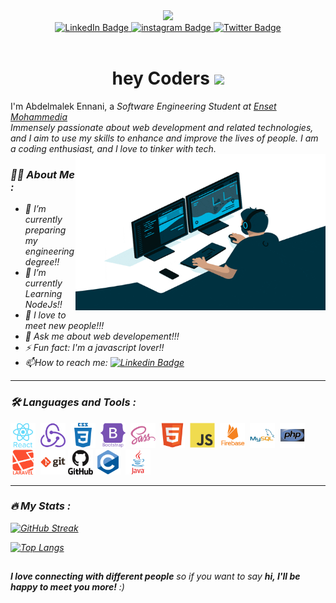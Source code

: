 <!-- ## Hi <𝚌𝚘𝚍𝚎𝚛𝚜/>! 👋 -->

<div id="header" align="center">
 <img src="https://media.giphy.com/media/OF0yOAufcWLfi/giphy.gif" width="450" />
  <div id="badges">
      <a href="https://www.linkedin.com/in/abdelmalek-ennani-5304411b1/">
        <img src="https://img.shields.io/badge/LinkedIn-blue?style=for-the-badge&logo=linkedin&logoColor=white" alt="LinkedIn Badge"/>
      </a>
      <a href="https://www.instagram.com/abdelmalik_09/">
        <img src="https://img.shields.io/badge/instagram-red?style=for-the-badge&logo=instagram&logoColor=white" alt="instagram Badge"/>
      </a>
      <a href="https://twitter.com/09_abdelmalek">
        <img src="https://img.shields.io/badge/Twitter-blue?style=for-the-badge&logo=twitter&logoColor=white" alt="Twitter Badge"/>
      </a>
  </div>
 <img  src="https://komarev.com/ghpvc/?username=Abdelmalek123-Ennani&style=flat-square&color=blue" alt=""/>
   <h1>
     hey Coders
     <img src="https://media.giphy.com/media/hvRJCLFzcasrR4ia7z/giphy.gif" width="30px"/>
  </h1>
</div>
I'm Abdelmalek Ennani, a <em>Software Engineering Student at <a href="https://www.enset-media.ac.ma/">Enset Mohammedia</a><br/>
Immensely passionate about web development and related technologies,
and I aim to use my skills to enhance and improve the lives of people.
I am a coding enthusiast, and I love to tinker with tech.

 <img align="right" width="400" height="250" src="https://github.com/Abdelmalek123-Ennani/Abdelmalek123-Ennani/blob/master/giphy.gif" />

  ### :man_office_worker: About Me :
  - 🔭 I’m currently preparing my engineering degree!!
  - 🌱 I’m currently Learning NodeJs!! 
  - 👯 I love to meet new people!!!
  - 💬 Ask me about web developement!!!
  - ⚡ Fun fact: I'm a javascript lover!!
  - :mailbox:How to reach me: [![Linkedin Badge](https://img.shields.io/badge/-Abdelmalek-blue?style=flat&logo=Linkedin&logoColor=white)](https://www.linkedin.com/in/abdelmalek-ennani-5304411b1/)
  ---
  
  ### :hammer_and_wrench: Languages and Tools :
  <div>
    <img src="https://github.com/devicons/devicon/blob/master/icons/react/react-original-wordmark.svg" title="React" alt="React" width="40" height="40"/>&nbsp;
    <img src="https://github.com/devicons/devicon/blob/master/icons/redux/redux-original.svg" title="Redux" alt="Redux " width="40" height="40"/>&nbsp;
    <img src="https://github.com/devicons/devicon/blob/master/icons/css3/css3-plain-wordmark.svg"  title="CSS3" alt="CSS" width="40" height="40"/>&nbsp;
    <img src="https://github.com/devicons/devicon/blob/master/icons/bootstrap/bootstrap-plain-wordmark.svg"  title="Bootstrap" alt="Bootstrap" width="40" height="40"/>&nbsp;
    <img src="https://raw.githubusercontent.com/devicons/devicon/2ae2a900d2f041da66e950e4d48052658d850630/icons/sass/sass-original.svg"  title="SASS" alt="SASS" width="40" height="40"/>&nbsp;
    <img src="https://github.com/devicons/devicon/blob/master/icons/html5/html5-original.svg" title="HTML5" alt="HTML" width="40" height="40"/>&nbsp;
    <img src="https://github.com/devicons/devicon/blob/master/icons/javascript/javascript-original.svg" title="JavaScript" alt="JavaScript" width="40" height="40"/>&nbsp;
    <img src="https://github.com/devicons/devicon/blob/master/icons/firebase/firebase-plain-wordmark.svg" title="Firebase" alt="Firebase" width="40" height="40"/>&nbsp;
    <img src="https://github.com/devicons/devicon/blob/master/icons/mysql/mysql-original-wordmark.svg" title="MySQL"  alt="MySQL" width="40" height="40"/>&nbsp;
    <img src="https://github.com/devicons/devicon/blob/master/icons/php/php-original.svg" title="PHP"  alt="PHP" width="40" height="40"/>&nbsp;
    <img src="https://github.com/devicons/devicon/blob/master/icons/laravel/laravel-plain-wordmark.svg" title="PHP"  alt="PHP" width="40" height="40"/>&nbsp;
    <img src="https://github.com/devicons/devicon/blob/master/icons/git/git-original-wordmark.svg" title="Git" **alt="Git" width="40" height="40"/>
    <img src="https://github.com/devicons/devicon/blob/master/icons/github/github-original-wordmark.svg" title="Github" **alt="Github" width="40" height="40"/>
    <img src="https://github.com/devicons/devicon/blob/master/icons/c/c-original.svg" title="C" alt="C" width="40" height="40"/>&nbsp;
    <img src="https://github.com/devicons/devicon/blob/master/icons/java/java-original-wordmark.svg" title="Java" alt="Java" width="40" height="40"/>&nbsp;
  </div>


---
### :fire: My Stats :
[![GitHub Streak](http://github-readme-streak-stats.herokuapp.com?user=Abdelmalek123-Ennani&theme=dark&date_format=M%20j%5B%2C%20Y%5D)](https://git.io/streak-stats)
 
[![Top Langs](https://github-readme-stats.vercel.app/api/top-langs/?username=Abdelmalek123-Ennani&layout=compact&theme=vision-friendly-dark)](https://github.com/anuraghazra/github-readme-stats)
 
 
  
  
<!--   
  
  
  
[![Linkedin Badge](https://img.shields.io/badge/-Abdelmalek.ennani-0e76a8?style=flat&labelColor=0e76a8&logo=linkedin&logoColor=white)](https://www.linkedin.com/in/abdelmalek-ennani-5304411b1/) [![Mail Badge](https://img.shields.io/badge/-@Abdelmalek.ennani-e84393?style=flat&labelColor=e84393&logo=instagram&logoColor=white)](https://www.instagram.com/abdelmalik_09/) [![Mail Badge](https://img.shields.io/badge/-Abdelmalek.ennani-c0392b?style=flat&labelColor=c0392b&logo=twitter&logoColor=white)](https://twitter.com/09_abdelmalek)
 
</p> -->






<!--   
 ```javascript
const Abdelmalek = {
  firstName: "Abdelmalek",
  lastName : "Ennani",
  status   : "software engineering student",
  school   : "ENSET Mohammedia",
  passionateAbout : "Web developement",
  frontEnd : [
     "javascript",
     "CSS",
     "ReactJS",
     "Bootstrap",
     "html",
     "Sass",
     "Styled-components"
  ],
  backEnd : [
     "PHP",
     "mysql",
     "Laravel",
     "PHP OOP"
  ],
  others : [
     "Git/github",
     "axios",
     "ajax",
     "react-reveal",
     "react-redux"
  ]
}
``` 

- 🔭 I’m currently preparing my engineering degree!!
- 🌱 I’m currently Learning NodeJs!! 
- 👯 I love to meet new people!!!
- 💬 Ask me about web developement!!!
- ⚡ Fun fact: I'm a javascript lover!!


## Top Technologies
![React](https://img.shields.io/badge/-React-black?style=flat-square&logo=react)
![JavaScript](https://img.shields.io/badge/-JavaScript-black?style=flat-square&logo=javascript)
![Php](https://img.shields.io/badge/-php-black?style=flat-square&logo=php)
![Bootstrap](https://img.shields.io/badge/-bootstrap-black?style=flat-square&logo=bootstrap)
![C](https://img.shields.io/badge/-c-black?style=flat-square&logo=c)

![Java](https://img.shields.io/badge/-java-black?style=flat-square&logo=java)
![Html](https://img.shields.io/badge/-html-black?style=flat-square&logo=html5)
![Css](https://img.shields.io/badge/-css-black?style=flat-square&logo=css3)
![Sass](https://img.shields.io/badge/-sass-black?style=flat-square&logo=sass)
![Git](https://img.shields.io/badge/-git-black?style=flat-square&logo=git)

![Mysql](https://img.shields.io/badge/-mysql-black?style=flat-square&logo=mysql)
![Github](https://img.shields.io/badge/-github-black?style=flat-square&logo=github)
![Laravel](https://img.shields.io/badge/-laravel-black?style=flat-square&logo=laravel)
![Styled](https://img.shields.io/badge/-styledComponents-black?style=flat-square&logo=styledComponents)
   -->
  
 ##
  <em><b>I love connecting with different people</b> so if you want to say <b>hi, I'll be happy to meet you more!</b> :)</em>




